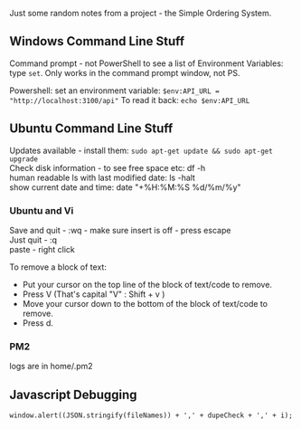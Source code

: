 ---
---

Just some random notes from a project - the Simple Ordering System.

## Windows Command Line Stuff

Command prompt - not PowerShell to see a list of Environment Variables: type `set`. Only works in the command prompt window, not PS.

Powershell: set an environment variable: `$env:API_URL = "http://localhost:3100/api"`
To read it back: `echo $env:API_URL`

## Ubuntu Command Line Stuff

Updates available - install them: `sudo apt-get update && sudo apt-get upgrade`  
Check disk information - to see free space etc: df -h  
human readable ls with last modified date: ls -halt  
show current date and time: date "+%H:%M:%S   %d/%m/%y"

### Ubuntu and Vi

Save and quit - :wq - make sure insert is off - press escape  
Just quit - :q  
paste - right click  

To remove a block of text:

- Put your cursor on the top line of the block of text/code to remove.
- Press V (That's capital "V" : Shift + v )
- Move your cursor down to the bottom of the block of text/code to remove.
- Press d.

### PM2
logs are in home/.pm2 

## Javascript Debugging

`window.alert((JSON.stringify(fileNames)) + ',' + dupeCheck + ',' + i);`

